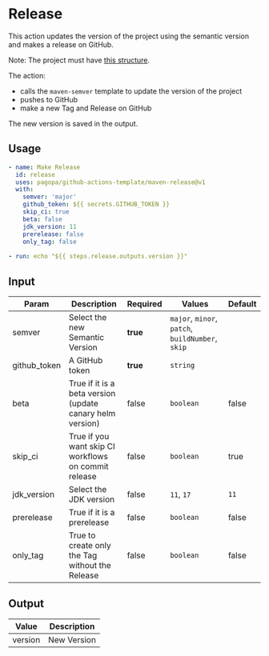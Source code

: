 # Release

This action updates the version of the project using the semantic version and makes a release on GitHub.

Note: The project must have [this structure](https://github.com/pagopa/template-java-spring-microservice).

The action:

- calls the `maven-semver` template to update the version of the project
- pushes to GitHub
- make a new Tag and Release on GitHub

The new version is saved in the output.

## Usage

``` yaml
- name: Make Release
  id: release
  uses: pagopa/github-actions-template/maven-release@v1
  with:
    semver: 'major'
    github_token: ${{ secrets.GITHUB_TOKEN }}
    skip_ci: true
    beta: false
    jdk_version: 11
    prerelease: false
    only_tag: false
      
- run: echo "${{ steps.release.outputs.version }}"
```

## Input

| Param        | Description                                               | Required | Values                                           | Default |
|--------------|-----------------------------------------------------------|----------|--------------------------------------------------|---------|
| semver       | Select the new Semantic Version                           | **true** | `major`, `minor`, `patch`, `buildNumber`, `skip` |         |
| github_token | A GitHub token                                            | **true** | `string`                                         |         |
| beta         | True if it is a beta version (update canary helm version) | false    | `boolean`                                        | false   |
| skip_ci      | True if you want skip CI workflows on commit release      | false    | `boolean`                                        | true    |  
| jdk_version  | Select the JDK version                                    | false    | `11`, `17`                                       | `11`    |
| prerelease   | True if it is a prerelease                                | false    | `boolean`                                        | false   |
| only_tag     | True to create only the Tag without the Release           | false    | `boolean`                                        | false   |

## Output

| Value   | Description |
|---------|-------------|
| version | New Version |

